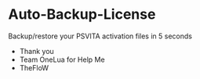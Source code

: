 # Auto-Backup-License
Backup/restore your PSVITA activation files in 5 seconds
- Thank you 
- Team OneLua for Help Me
- TheFloW
